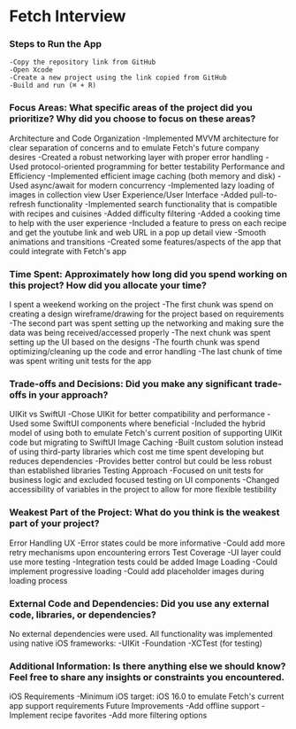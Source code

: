 #  Fetch Interview

### Steps to Run the App
    -Copy the repository link from GitHub
    -Open Xcode
    -Create a new project using the link copied from GitHub
    -Build and run (⌘ + R)
### Focus Areas: What specific areas of the project did you prioritize? Why did you choose to focus on these areas?
Architecture and Code Organization
    -Implemented MVVM architecture for clear separation of concerns and to emulate Fetch's future company desires 
    -Created a robust networking layer with proper error handling
    -Used protocol-oriented programming for better testability
Performance and Efficiency
    -Implemented efficient image caching (both memory and disk)
    -Used async/await for modern concurrency
    -Implemented lazy loading of images in collection view
User Experience/User Interface
    -Added pull-to-refresh functionality
    -Implemented search functionality that is compatible with recipes and cuisines
    -Added difficulty filtering
    -Added a cooking time to help with the user experience
    -Included a feature to press on each recipe and get the youtube link and web URL in a pop up detail view 
    -Smooth animations and transitions
    -Created some features/aspects of the app that could integrate with Fetch's app
### Time Spent: Approximately how long did you spend working on this project? How did you allocate your time?
I spent a weekend working on the project
    -The first chunk was spend on creating a design wireframe/drawing for the project based on requirements
    -The second part was spent setting up the networking and making sure the data was being received/accessed properly
    -The next chunk was spent setting up the UI based on the designs
    -The fourth chunk was spend optimizing/cleaning up the code and error handling
    -The last chunk of time was spent writing unit tests for the app
### Trade-offs and Decisions: Did you make any significant trade-offs in your approach?
UIKit vs SwiftUI
    -Chose UIKit for better compatibility and performance
    -Used some SwiftUI components where beneficial
    -Included the hybrid model of using both to emulate Fetch's current position of supporting UIKit code but migrating to SwiftUI
Image Caching
    -Built custom solution instead of using third-party libraries which cost me time spent developing but reduces dependencies
    -Provides better control but could be less robust than established libraries
Testing Approach
    -Focused on unit tests for business logic and excluded focused testing on UI components
    -Changed accessibility of variables in the project to allow for more flexible testibility
### Weakest Part of the Project: What do you think is the weakest part of your project?
Error Handling UX
    -Error states could be more informative
    -Could add more retry mechanisms upon encountering errors
Test Coverage 
    -UI layer could use more testing
    -Integration tests could be added
Image Loading
    -Could implement progressive loading
    -Could add placeholder images during loading process
### External Code and Dependencies: Did you use any external code, libraries, or dependencies?
No external dependencies were used. All functionality was implemented using native iOS frameworks:
    -UIKit
    -Foundation
    -XCTest (for testing)
### Additional Information: Is there anything else we should know? Feel free to share any insights or constraints you encountered.
iOS Requirements
    -Minimum iOS target: iOS 16.0 to emulate Fetch's current app support requirements 
Future Improvements
    -Add offline support
    -Implement recipe favorites
    -Add more filtering options

